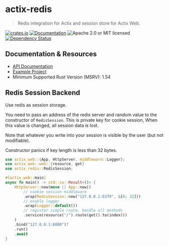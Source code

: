 # actix-redis

> Redis integration for Actix and session store for Actix Web.

[![crates.io](https://img.shields.io/crates/v/actix-redis?label=latest)](https://crates.io/crates/actix-redis)
[![Documentation](https://docs.rs/actix-redis/badge.svg?version=0.10.0-beta.5)](https://docs.rs/actix-redis/0.10.0-beta.5)
![Apache 2.0 or MIT licensed](https://img.shields.io/crates/l/actix-redis)
[![Dependency Status](https://deps.rs/crate/actix-redis/0.10.0-beta.5/status.svg)](https://deps.rs/crate/actix-redis/0.10.0-beta.5)

## Documentation & Resources

- [API Documentation](https://docs.rs/actix-redis)
- [Example Project](https://github.com/actix/examples/tree/HEAD/session/redis-session)
- Minimum Supported Rust Version (MSRV): 1.54

## Redis Session Backend

Use redis as session storage.

You need to pass an address of the redis server and random value to the
constructor of `RedisSession`. This is private key for cookie session,
When this value is changed, all session data is lost.

Note that whatever you write into your session is visible by the user (but not modifiable).

Constructor panics if key length is less than 32 bytes.

```rust
use actix_web::{App, HttpServer, middleware::Logger};
use actix_web::web::{resource, get}
use actix_redis::RedisSession;

#[actix_web::main]
async fn main() -> std::io::Result<()> {
    HttpServer::new(move || App::new()
        // cookie session middleware
        .wrap(RedisSession::new("127.0.0.1:6379", &[0; 32]))
        // enable logger
        .wrap(Logger::default())
        // register simple route, handle all methods
        .service(resource("/").route(get().to(index)))
    )
    .bind("127.0.0.1:8080")?
    .run()
    .await
}
```
